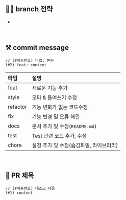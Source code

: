 ## 🙌🏻 branch 전략

- 

</br>

## ⚒ commit message

``` terminal=
// (#이슈번호) 타입: 본문
(#2) feat: content
```

| 타입 | 설명 |
| :-- | :-- |
| feat | 새로운 기능 추가 |
| style | 오타 & 들여쓰기 수정 |
| refactor | 기능 변화가 없는 코드수정 |
| fix | 기능 변경 및 오류 해결 |
| docs | 문서 추가 및 수정(`README.md`) |
| test | Test 관련 코드 추가, 수정 |
| chore | 설정 추가 및 수정(숨김파일, 라이브러리) |

</br>

## 💎 PR 제목

``` terminal=
// (#이슈번호) 태스크 내용
(#1) content        
```